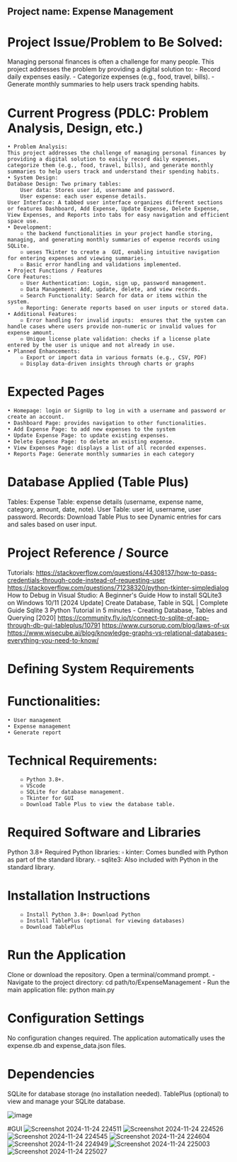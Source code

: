 ## Project name: Expense Management 

# Project Issue/Problem to Be Solved: 
Managing personal finances is often a challenge for many people. This project addresses the problem by providing a digital solution to:
	- Record daily expenses easily.
	-  Categorize expenses (e.g., food, travel, bills).
	-  Generate monthly summaries to help users track spending habits.

# Current Progress (PDLC: Problem Analysis, Design, etc.)

	• Problem Analysis:
	This project addresses the challenge of managing personal finances by providing a digital solution to easily record daily expenses, categorize them (e.g., food, travel, bills), and generate monthly summaries to help users track and understand their spending habits.
	• System Design:
	Database Design: Two primary tables:
		User data: Stores user id, username and password.
		User expense: each user expense details.
	User Interface: A tabbed user interface organizes different sections or features Dashboard, Add Expense, Update Expense, Delete Expense, View Expenses, and Reports into tabs for easy navigation and efficient space use.
	• Development: 
		▫ the backend functionalities in your project handle storing, managing, and generating monthly summaries of expense records using SQLite.
		▫ ueses Tkinter to create a  GUI, enabling intuitive navigation for entering expenses and viewing summaries.
		▫ Basic error handling and validations implemented.
	• Project Functions / Features
	Core Features:
		▫ User Authentication: Login, sign up, password management.
		▫ Data Management: Add, update, delete, and view records.
		▫ Search Functionality: Search for data or items within the system.
		▫ Reporting: Generate reports based on user inputs or stored data.
	• Additional Features:
		▫ Error handling for invalid inputs:  ensures that the system can handle cases where users provide non-numeric or invalid values for expense amount. 
		▫ Unique license plate validation: checks if a license plate entered by the user is unique and not already in use.
	• Planned Enhancements:
		▫ Export or import data in various formats (e.g., CSV, PDF)
		▫ Display data-driven insights through charts or graphs
	
	
# Expected Pages

	• Homepage: login or SignUp to log in with a username and password or create an account.
	• Dashboard Page: provides navigation to other functionalities.
	• Add Expense Page: to add new expenses to the system
	• Update Expense Page: to update existing expenses.
	• Delete Expense Page: to delete an existing expense.
	• View Expenses Page: displays a list of all recorded expenses.
	• Reports Page: Generate monthly summaries in each category
	
# Database Applied (Table Plus)
Tables:
	Expense Table: expense details (username, expense name, category, amount, date, note).
	User Table:  user id, username, user password.
Records:
	Download Table Plus to see
	Dynamic entries for cars and sales based on user input.

# Project Reference / Source

Tutorials:
https://stackoverflow.com/questions/44308137/how-to-pass-credentials-through-code-instead-of-requesting-user
https://stackoverflow.com/questions/71238320/python-tkinter-simpledialog
How to Debug in Visual Studio: A Beginner's Guide 
How to install SQLite3 on Windows 10/11 [2024 Update] Create Database, Table in SQL | Complete Guide 
Sqlite 3 Python Tutorial in 5 minutes - Creating Database, Tables and Querying [2020] 
https://community.fly.io/t/connect-to-sqlite-of-app-through-db-gui-tableplus/10791
https://www.cursorup.com/blog/laws-of-ux
https://www.wisecube.ai/blog/knowledge-graphs-vs-relational-databases-everything-you-need-to-know/ 

 
# Defining System Requirements

# Functionalities:
	• User management
	• Expense management
	• Generate report
# Technical Requirements:
		▫ Python 3.8+.
		▫ VScode
		▫ SQLite for database management.
		▫ Tkinter for GUI
		▫ Download Table Plus to view the database table. 
# Required Software and Libraries
Python 3.8+
Required Python libraries:
		▫ kinter: Comes bundled with Python as part of the standard library.
		▫ sqlite3: Also included with Python in the standard library.
# Installation Instructions

		▫ Install Python 3.8+: Download Python
		▫ Install TablePlus (optional for viewing databases)
		▫ Download TablePlus

# Run the Application
Clone or download the repository.
Open a terminal/command prompt.
	- Navigate to the project directory: cd path/to/ExpenseManagement
	- Run the main application file:  python main.py

# Configuration Settings
No configuration changes required. The application automatically uses the expense.db and expense_data.json files.
	
# Dependencies
SQLite for database storage (no installation needed).
TablePlus (optional) to view and manage your SQLite database.

     
![image](https://github.com/user-attachments/assets/8fcb6acd-9063-4b6f-8ba5-69f333d0b364)


#GUI 
![Screenshot 2024-11-24 224511](https://github.com/user-attachments/assets/5ae1b4b6-1dd1-46d9-8855-53e50152b700)
![Screenshot 2024-11-24 224526](https://github.com/user-attachments/assets/511e806c-98d3-4997-ae63-2e6ecc981284)
![Screenshot 2024-11-24 224545](https://github.com/user-attachments/assets/d4be4914-c1af-482f-8fb3-1c9a679a6b9e)
![Screenshot 2024-11-24 224604](https://github.com/user-attachments/assets/3c46c823-882a-4800-99ba-afadced26bc2)
![Screenshot 2024-11-24 224949](https://github.com/user-attachments/assets/9c2194a9-6991-4dcc-8309-39ebffae7b07)
![Screenshot 2024-11-24 225003](https://github.com/user-attachments/assets/b3440e49-3755-4bac-b3d8-e0d67092a4bb)
![Screenshot 2024-11-24 225027](https://github.com/user-attachments/assets/7b90c542-298e-4fdd-90db-34d8a5d4ab71)


